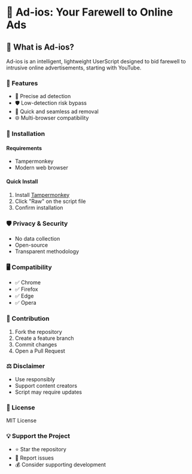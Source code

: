# 👋 Ad-ios: Your Farewell to Online Ads

## 🚀 What is Ad-ios?

Ad-ios is an intelligent, lightweight UserScript designed to bid farewell to intrusive online advertisements, starting with YouTube.

### 🌟 Features
- 🎯 Precise ad detection
- 🛡️ Low-detection risk bypass
- 💨 Quick and seamless ad removal
- 🌐 Multi-browser compatibility

### 🔧 Installation

#### Requirements
- Tampermonkey
- Modern web browser

#### Quick Install
1. Install [Tampermonkey](https://www.tampermonkey.net/)
2. Click "Raw" on the script file
3. Confirm installation

### 🛡️ Privacy & Security
- No data collection
- Open-source
- Transparent methodology

### 🖥️ Compatibility
- ✅ Chrome
- ✅ Firefox
- ✅ Edge
- ✅ Opera

### 🤝 Contribution
1. Fork the repository
2. Create a feature branch
3. Commit changes
4. Open a Pull Request

### ⚖️ Disclaimer
- Use responsibly
- Support content creators
- Script may require updates

### 📜 License
MIT License

### 💡 Support the Project
- ⭐ Star the repository
- 🐛 Report issues
- 💰 Consider supporting development
